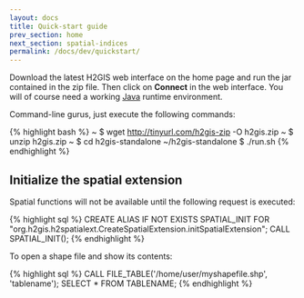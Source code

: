 ```yaml
---
layout: docs
title: Quick-start guide
prev_section: home
next_section: spatial-indices
permalink: /docs/dev/quickstart/
---
```


Download the latest H2GIS web interface on the home page and run the jar
contained in the zip file. Then click on **Connect** in the web interface. You
will of course need a working [Java][] runtime environment.

Command-line gurus, just execute the following commands:

{% highlight bash %}
~ $ wget http://tinyurl.com/h2gis-zip -O h2gis.zip
~ $ unzip h2gis.zip
~ $ cd h2gis-standalone
~/h2gis-standalone $ ./run.sh
{% endhighlight %}

## Initialize the spatial extension

Spatial functions will not be available until the following request is
executed:

{% highlight sql %}
CREATE ALIAS IF NOT EXISTS SPATIAL_INIT FOR
    "org.h2gis.h2spatialext.CreateSpatialExtension.initSpatialExtension";
CALL SPATIAL_INIT();
{% endhighlight %}

To open a shape file and show its contents:

{% highlight sql %}
CALL FILE_TABLE('/home/user/myshapefile.shp', 'tablename');
SELECT * FROM TABLENAME;
{% endhighlight %}

[Java]: http://java.com/en/download/index.jsp
